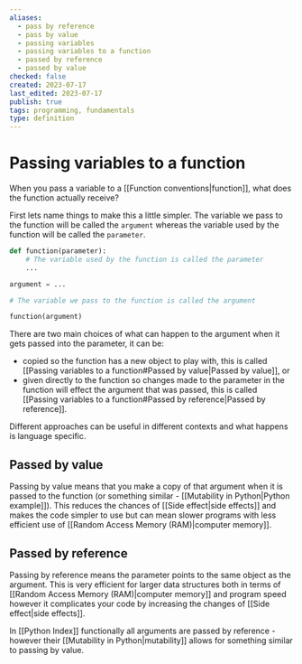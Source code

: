 ```yaml
---
aliases:
  - pass by reference
  - pass by value
  - passing variables
  - passing variables to a function
  - passed by reference
  - passed by value
checked: false
created: 2023-07-17
last_edited: 2023-07-17
publish: true
tags: programming, fundamentals
type: definition
---
```

# Passing variables to a function

When you pass a variable to a [[Function conventions|function]], what does the function actually receive?

First lets name things to make this a little simpler. The variable we pass to the function will be called the `argument` whereas the variable used by the function will be called the `parameter`.

```python
def function(parameter):
	# The variable used by the function is called the parameter
	...

argument = ...

# The variable we pass to the function is called the argument

function(argument)
```

There are two main choices of what can happen to the argument when it gets passed into the parameter, it can be:

- copied so the function has a new object to play with, this is called [[Passing variables to a function#Passed by value|Passed by value]], or
- given directly to the function so changes made to the parameter in the function will effect the argument that was passed, this is called [[Passing variables to a function#Passed by reference|Passed by reference]].

Different approaches can be useful in different contexts and what happens is language specific.

## Passed by value

Passing by value means that you make a copy of that argument when it is passed to the function (or something similar - [[Mutability in Python|Python example]]). This reduces the chances of [[Side effect|side effects]] and makes the code simpler to use but can mean slower programs with less efficient use of [[Random Access Memory (RAM)|computer memory]].

## Passed by reference

Passing by reference means the parameter points to the same object as the argument. This is very efficient for larger data structures both in terms of [[Random Access Memory (RAM)|computer memory]] and program speed however it complicates your code by increasing the changes of [[Side effect|side effects]].

In [[Python Index]] functionally all arguments are passed by reference - however their [[Mutability in Python|mutability]] allows for something similar to passing by value.
